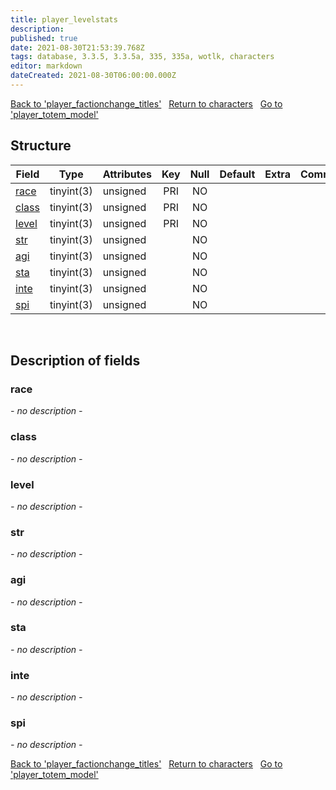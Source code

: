 ```yaml
---
title: player_levelstats
description: 
published: true
date: 2021-08-30T21:53:39.768Z
tags: database, 3.3.5, 3.3.5a, 335, 335a, wotlk, characters
editor: markdown
dateCreated: 2021-08-30T06:00:00.000Z
---
```


<a href="https://dev.trinitycore.info/en/database/335/characters/player_factionchange_titles" class="mt-5 v-btn v-btn--depressed v-btn--flat v-btn--outlined theme--light v-size--default darkblue--text text--lighten-3"><span class="v-btn__content"><i aria-hidden="true" class="v-icon notranslate v-icon--left mdi mdi-arrow-left theme--light"></i><span>Back to 'player_factionchange_titles'</span></span></a>&nbsp;&nbsp;&nbsp;<a href="https://dev.trinitycore.info/en/database/335/characters/home" class="mt-5 v-btn v-btn--depressed v-btn--flat v-btn--outlined theme--light v-size--default darkblue--text text--lighten-3"><span class="v-btn__content"><i aria-hidden="true" class="v-icon notranslate v-icon--left mdi mdi-home-outline theme--light"></i><span>Return to characters</span></span></a>&nbsp;&nbsp;&nbsp;<a href="https://dev.trinitycore.info/en/database/335/characters/player_totem_model" class="mt-5 v-btn v-btn--depressed v-btn--flat v-btn--outlined theme--light v-size--default darkblue--text text--lighten-3"><span class="v-btn__content"><span>Go to 'player_totem_model'</span><i aria-hidden="true" class="v-icon notranslate v-icon--right mdi mdi-arrow-right theme--light"></i></span></a>

## Structure

| Field | Type | Attributes | Key | Null | Default | Extra | Comment |
| --- | --- | --- | :---: | :---: | --- | --- | --- |
| [race](#race) | tinyint(3) | unsigned | PRI | NO |  |  |  |
| [class](#class) | tinyint(3) | unsigned | PRI | NO |  |  |  |
| [level](#level) | tinyint(3) | unsigned | PRI | NO |  |  |  |
| [str](#str) | tinyint(3) | unsigned |  | NO |  |  |  |
| [agi](#agi) | tinyint(3) | unsigned |  | NO |  |  |  |
| [sta](#sta) | tinyint(3) | unsigned |  | NO |  |  |  |
| [inte](#inte) | tinyint(3) | unsigned |  | NO |  |  |  |
| [spi](#spi) | tinyint(3) | unsigned |  | NO |  |  |  |
&nbsp;
## Description of fields

### race
*- no description -*
&nbsp;

### class
*- no description -*
&nbsp;

### level
*- no description -*
&nbsp;

### str
*- no description -*
&nbsp;

### agi
*- no description -*
&nbsp;

### sta
*- no description -*
&nbsp;

### inte
*- no description -*
&nbsp;

### spi
*- no description -*
&nbsp;

<a href="https://dev.trinitycore.info/en/database/335/characters/player_factionchange_titles" class="mt-5 v-btn v-btn--depressed v-btn--flat v-btn--outlined theme--light v-size--default darkblue--text text--lighten-3"><span class="v-btn__content"><i aria-hidden="true" class="v-icon notranslate v-icon--left mdi mdi-arrow-left theme--light"></i><span>Back to 'player_factionchange_titles'</span></span></a>&nbsp;&nbsp;&nbsp;<a href="https://dev.trinitycore.info/en/database/335/characters/home" class="mt-5 v-btn v-btn--depressed v-btn--flat v-btn--outlined theme--light v-size--default darkblue--text text--lighten-3"><span class="v-btn__content"><i aria-hidden="true" class="v-icon notranslate v-icon--left mdi mdi-home-outline theme--light"></i><span>Return to characters</span></span></a>&nbsp;&nbsp;&nbsp;<a href="https://dev.trinitycore.info/en/database/335/characters/player_totem_model" class="mt-5 v-btn v-btn--depressed v-btn--flat v-btn--outlined theme--light v-size--default darkblue--text text--lighten-3"><span class="v-btn__content"><span>Go to 'player_totem_model'</span><i aria-hidden="true" class="v-icon notranslate v-icon--right mdi mdi-arrow-right theme--light"></i></span></a>

